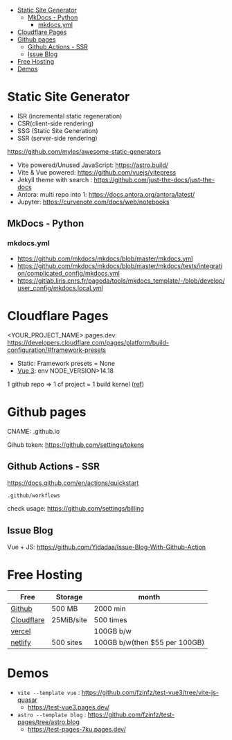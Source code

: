 <!-- TOC -->

- [Static Site Generator](#static-site-generator)
    - [MkDocs - Python](#mkdocs---python)
        - [mkdocs.yml](#mkdocsyml)
- [Cloudflare Pages](#cloudflare-pages)
- [Github pages](#github-pages)
    - [Github Actions - SSR](#github-actions---ssr)
    - [Issue Blog](#issue-blog)
- [Free Hosting](#free-hosting)
- [Demos](#demos)

<!-- /TOC -->

# Static Site Generator
- ISR (incremental static regeneration)
- CSR(client-side rendering)
- SSG (Static Site Generation) 
- SSR (server-side rendering)

https://github.com/myles/awesome-static-generators

+ Vite powered/Unused JavaScript: https://astro.build/  
+ Vite & Vue powered: https://github.com/vuejs/vitepress  
+ Jekyll theme with search : https://github.com/just-the-docs/just-the-docs
+ Antora: multi repo into 1: https://docs.antora.org/antora/latest/
+ Jupyter: https://curvenote.com/docs/web/notebooks

## MkDocs - Python
### mkdocs.yml
- https://github.com/mkdocs/mkdocs/blob/master/mkdocs.yml
- https://github.com/mkdocs/mkdocs/blob/master/mkdocs/tests/integration/complicated_config/mkdocs.yml
- https://gitlab.liris.cnrs.fr/pagoda/tools/mkdocs_template/-/blob/develop/user_config/mkdocs.local.yml

# Cloudflare Pages
<YOUR_PROJECT_NAME>.pages.dev: https://developers.cloudflare.com/pages/platform/build-configuration/#framework-presets
- Static: Framework presets = None
- [Vue 3](https://developers.cloudflare.com/pages/framework-guides/deploy-a-vite3-project/): env NODE_VERSION>14.18

1 github repo => 1 cf project = 1 build kernel ([ref](https://community.cloudflare.com/t/cloudflare-pages-multiple-projects-with-a-single/287910))

# Github pages
CNAME: <user>.github.io

Gihub token: https://github.com/settings/tokens

## Github Actions - SSR
https://docs.github.com/en/actions/quickstart

    .github/workflows

check usage: https://github.com/settings/billing

## Issue Blog
Vue + JS: https://github.com/Yidadaa/Issue-Blog-With-Github-Action

# Free Hosting
|Free|Storage|month|
|---|---|---|
|[Github](https://docs.github.com/en/billing/managing-billing-for-github-actions/about-billing-for-github-actions)|500 MB|2000 min|
|[Cloudflare](https://developers.cloudflare.com/pages/platform/limits/)|25MiB/site|500 times|
|[vercel](https://vercel.com/pricing)||100GB b/w|
|[netlify](https://www.netlify.com/pricing/#features)|500 sites|100GB b/w(then $55 per 100GB)|

# Demos
- `vite --template vue` : https://github.com/fzinfz/test-vue3/tree/vite-js-quasar
  - https://test-vue3.pages.dev/
- `astro --template blog` : https://github.com/fzinfz/test-pages/tree/astro.blog
  - https://test-pages-7ku.pages.dev/
